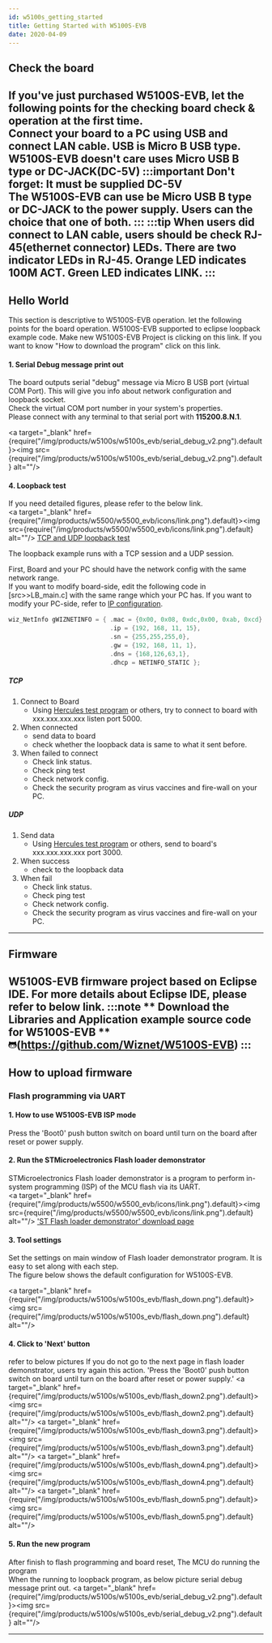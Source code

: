 ```yaml
---
id: w5100s_getting_started
title: Getting Started with W5100S-EVB
date: 2020-04-09
---
```


## Check the board

**If you've just purchased W5100S-EVB, let the following points for the
checking board check & operation at the first time.**  
Connect your board to a PC using USB and connect LAN cable. **USB is
Micro B USB type.** W5100S-EVB doesn't care uses Micro USB B type or
DC-JACK(DC-5V)
:::important
**Don't forget: It must be supplied DC-5V**  
The W5100S-EVB can use be Micro USB B type or DC-JACK to the power
supply. Users can the choice that one of both.
:::
:::tip
When users did connect to LAN cable, users should be check
RJ-45(ethernet connector) LEDs. There are two indicator LEDs in RJ-45.
Orange LED indicates 100M ACT. Green LED indicates LINK.
:::
-----

## Hello World

This section is descriptive to W5100S-EVB operation. let the following
points for the board operation. W5100S-EVB supported to eclipse loopback
example code. Make new W5100S-EVB Project is clicking on this link. If
you want to know "How to download the program" click on this link.

#### 1\. Serial Debug message print out

The board outputs serial "debug" message via Micro B USB port (virtual
COM Port). This will give you info about network configuration and
loopback socket.  
Check the virtual COM port number in your system's properties.  
Please connect with any terminal to that serial port with
**115200.8.N.1**.

<a target="_blank" href={require("/img/products/w5100s/w5100s_evb/serial_debug_v2.png").default}><img src={require("/img/products/w5100s/w5100s_evb/serial_debug_v2.png").default} alt=""/></a>

#### 4\. Loopback test

If you need detailed figures, please refer to the below link.  
<a target="_blank" href={require("/img/products/w5500/w5500_evb/icons/link.png").default}><img src={require("/img/products/w5500/w5500_evb/icons/link.png").default} alt=""/></a> [TCP and UDP loopback test](../../Open-Source-Hardware/cookie#tcp-server-loopback)

The loopback example runs with a TCP session and a UDP session.

First, Board and your PC should have the network config with the same
network range.  
If you want to modify board-side, edit the following code in
\[src\>\>LB\_main.c\] with the same range which your PC has. If you want
to modify your PC-side, refer to [IP configuration](../../Open-Source-Hardware/cookie#ip-configuration).

``` cpp
wiz_NetInfo gWIZNETINFO = { .mac = {0x00, 0x08, 0xdc,0x00, 0xab, 0xcd}, //<-mac should be unique.
                            .ip = {192, 168, 11, 15},
                            .sn = {255,255,255,0},
                            .gw = {192, 168, 11, 1},
                            .dns = {168,126,63,1},
                            .dhcp = NETINFO_STATIC };
```

##### TCP

1.  Connect to Board 
      - Using [Hercules test program](../../Open-Source-Hardware/cookie#tcp-server-loopback) or
        others, try to connect to board with xxx.xxx.xxx.xxx listen port
        5000.
2.  When connected
      - send data to board 
      - check whether the loopback data is same to what it sent before.
3.  When failed to connect
      - Check link status.
      - Check ping test
      - Check network config.
      - Check the security program as virus vaccines and fire-wall on
        your PC. 

##### UDP

1.  Send data
      - Using [Hercules test program](/../../Open-Source-Hardware/cookie#tcp-server-loopback) or
        others, send to board's xxx.xxx.xxx.xxx port 3000.
2.  When success
      - check to the loopback data
3.  When fail 
      - Check link status.
      - Check ping test
      - Check network config.
      - Check the security program as virus vaccines and fire-wall on
        your PC. 

-----

## Firmware

W5100S-EVB firmware project based on Eclipse IDE. For more details about
Eclipse IDE, please refer to below link.
:::note
** Download the Libraries and Application example source code for W5100S-EVB **  
![](/img/github.png)(https://github.com/Wiznet/W5100S-EVB)
:::
-----

## How to upload firmware

### Flash programming via UART

#### 1\. How to use W5100S-EVB ISP mode

Press the 'Boot0' push button switch on board until turn on the board
after reset or power supply.

#### 2\. Run the STMicroelectronics Flash loader demonstrator

STMicroelectronics Flash loader demonstrator is a program to perform
in-system programming (ISP) of the MCU flash via its UART.  
<a target="_blank" href={require("/img/products/w5500/w5500_evb/icons/link.png").default}><img src={require("/img/products/w5500/w5500_evb/icons/link.png").default} alt=""/></a> ['ST Flash loader demonstrator' download page](http://www.st.com/en/development-tools/flasher-stm32.html)

#### 3\. Tool settings

Set the settings on main window of Flash loader demonstrator program. It
is easy to set along with each step.  
The figure below shows the default configuration for W5100S-EVB.

<a target="_blank" href={require("/img/products/w5100s/w5100s_evb/flash_down.png").default}><img src={require("/img/products/w5100s/w5100s_evb/flash_down.png").default} alt=""/></a>

#### 4\. Click to 'Next' button

refer to below pictures If you do not go to the next page in flash
loader demonstrator, users try again this action. 'Press the 'Boot0'
push button switch on board until turn on the board after reset or power
supply.' <a target="_blank" href={require("/img/products/w5100s/w5100s_evb/flash_down2.png").default}><img src={require("/img/products/w5100s/w5100s_evb/flash_down2.png").default} alt=""/></a>
<a target="_blank" href={require("/img/products/w5100s/w5100s_evb/flash_down3.png").default}><img src={require("/img/products/w5100s/w5100s_evb/flash_down3.png").default} alt=""/></a>
<a target="_blank" href={require("/img/products/w5100s/w5100s_evb/flash_down4.png").default}><img src={require("/img/products/w5100s/w5100s_evb/flash_down4.png").default} alt=""/></a>
<a target="_blank" href={require("/img/products/w5100s/w5100s_evb/flash_down5.png").default}><img src={require("/img/products/w5100s/w5100s_evb/flash_down5.png").default} alt=""/></a>

#### 5\. Run the new program

After finish to flash programming and board reset, The MCU do running
the program  
When the running to loopback program, as below picture serial debug
message print out. <a target="_blank" href={require("/img/products/w5100s/w5100s_evb/serial_debug_v2.png").default}><img src={require("/img/products/w5100s/w5100s_evb/serial_debug_v2.png").default} alt=""/></a>

-----